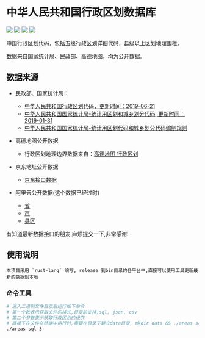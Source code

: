 中华人民共和国行政区划数据库
===

[![](https://img.shields.io/github/issues/shaipe/china-areas.svg)](https://github.com/shaipe/china-areas/issues) [![](https://img.shields.io/github/forks/shaipe/china-areas.svg)](https://github.com/shaipe/china-areas/network) [![](https://img.shields.io/github/stars/shaipe/china-areas.svg)](https://github.com/shaipe/china-areas/stargazers) [![](https://img.shields.io/github/release/shaipe/china-areas.svg)](https://github.com/shaipe/china-areas/releases)

中国行政区划代码，包括五级行政区划详细代码，县级以上区划地理围栏。

数据来自国家统计局、民政部、高德地图，均为公开数据。

## 数据来源

*   民政部、国家统计局：
    * [中华人民共和国行政区划代码，更新时间：2019-06-21](http://www.mca.gov.cn/article/sj/xzqh/2019) 
    * [中华人民共和国国家统计局-统计用区划和城乡划分代码, 更新时间：2019-01-31](http://www.stats.gov.cn/tjsj/tjbz/tjyqhdmhcxhfdm/)
    * [中华人民共和国国家统计局-统计用区划代码和城乡划分代码编制规则](http://www.stats.gov.cn/tjsj/tjbz/200911/t20091125_8667.html)

* 高德地图公开数据
    * 行政区划地理边界数据来自：[高德地图 行政区划](http://lbs.amap.com/api/webservice/guide/api/district)

* 京东地址公开数据
    * [京东接口数据](https://d.jd.com/area/get?fid=0)

* 阿里云公开数据(这个数据已经过时)

    * [省](http://datavmap-public.oss-cn-hangzhou.aliyuncs.com/areas/csv/100000_province.json)
    * [市](http://datavmap-public.oss-cn-hangzhou.aliyuncs.com/areas/csv/440000_city.json)
    * [县区](http://datavmap-public.oss-cn-hangzhou.aliyuncs.com/areas/csv/440100_district.json)

有知道最新数据接口的朋友,麻烦提交一下,非常感谢!


## 使用说明

    本项目采用 `rust-lang` 编写, release 到bin目录的各平台中,直接可以使用工具更新最新的数据到本地

### 命令工具

```bash
# 进入二进制文件目录后运行如下命令
# 第一个数表示获取文件的格式,目录前支持,sql, json, csv
# 第二个参数表示获取行政区划的级次
# 直接下在文件在终端中运行时,需要在目录下建立data目录, mkdir data && ./areas sql 3
./areas sql 3
```